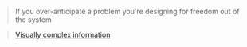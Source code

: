 
> If you over-anticipate a problem you're designing for freedom out of the system

> [Visually complex information](https://vanseodesign.com/web-design/visually-complex-information/)